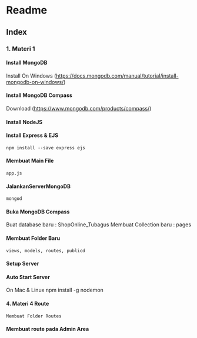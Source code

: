 # Readme

## Index

### 1. Materi 1

#### Install MongoDB

Install On Windows
(https://docs.mongodb.com/manual/tutorial/install-mongodb-on-windows/)

#### Install MongoDB Compass

Download (https://www.mongodb.com/products/compass/)

#### Install NodeJS 


#### Install Express & EJS

	npm install --save express ejs

#### Membuat Main File
	app.js
#### JalankanServerMongoDB
	mongod
#### Buka MongoDB Compass

Buat database baru : ShopOnline_Tubagus
Membuat Collection baru : pages

#### Membuat Folder Baru

	views, models, routes, publicd

#### Setup Server


#### Auto Start Server
On Mac & Linux 
	npm install -g nodemon


#### 4. Materi 4 Route
	Membuat Folder Routes

#### Membuat route pada Admin Area
	